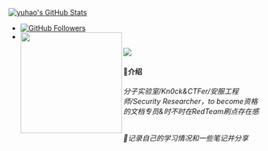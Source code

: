 [![yuhao's GitHub Stats](https://github-readme-stats.vercel.app/api?username=1yuhao&show_icons=true&&them=&hide_title=false)](https://github.com/1yuhao)
- [![GitHub Followers](https://img.shields.io/github/followers/1yuhao?label=follower%20github&style=flat-square)](https://github.com/1yuhao)
- <img align='left' src="https://profile-counter.glitch.me/1yuhao/count.svg" width="200">
![](https://github-profile-trophy.vercel.app/?username=1yuhao&column=7&margin-w=15&margin-h=15)
<!--
from https://github.com/anuraghazra/github-readme-stats
**1yuhao/1yuhao** is a ✨ _special_ ✨ repository because its `README.md` (this file) appears on your GitHub profile.
Here are some ideas to get you started:
- 🔭 I’m currently working on ...
- 🌱 I’m currently learning ...
- 👯 I’m looking to collaborate on ...
- 🤔 I’m looking for help with ...
- 💬 Ask me about ...
- 📫 How to reach me: ...
- 😄 Pronouns: ...
- ⚡ Fun fact: ...
-->

#### 🐳介绍

###### 分子实验室/Kn0ck&CTFer/安服工程师/Security Researcher，to become资格的文档专员&时不时在RedTeam刷点存在感

###### 🤔记录自己的学习情况和一些笔记并分享

